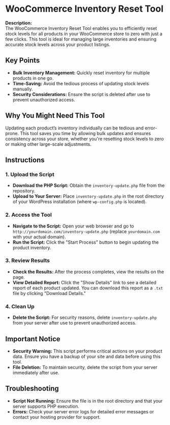 # WooCommerce Inventory Reset Tool

**Description:**  
The WooCommerce Inventory Reset Tool enables you to efficiently reset stock levels for all products in your WooCommerce store to zero with just a few clicks. This tool is ideal for managing large inventories and ensuring accurate stock levels across your product listings.

## Key Points

- **Bulk Inventory Management:** Quickly reset inventory for multiple products in one go.
- **Time-Saving:** Avoid the tedious process of updating stock levels manually.
- **Security Considerations:** Ensure the script is deleted after use to prevent unauthorized access.

## Why You Might Need This Tool

Updating each product’s inventory individually can be tedious and error-prone. This tool saves you time by allowing bulk updates and ensures consistency across your store, whether you're resetting stock levels to zero or making other large-scale adjustments.

## Instructions

### 1. Upload the Script

- **Download the PHP Script:** Obtain the `inventory-update.php` file from the repository.
- **Upload to Your Server:** Place `inventory-update.php` in the root directory of your WordPress installation (where `wp-config.php` is located).

### 2. Access the Tool

- **Navigate to the Script:** Open your web browser and go to `http://yourdomain.com/inventory-update.php` (replace `yourdomain.com` with your actual domain).
- **Run the Script:** Click the "Start Process" button to begin updating the product inventory.

### 3. Review Results

- **Check the Results:** After the process completes, view the results on the page.
- **View Detailed Report:** Click the "Show Details" link to see a detailed report of each product updated. You can download this report as a `.txt` file by clicking "Download Details."

### 4. Clean Up

- **Delete the Script:** For security reasons, delete `inventory-update.php` from your server after use to prevent unauthorized access.

## Important Notice

- **Security Warning:** This script performs critical actions on your product data. Ensure you have a backup of your site and data before using this tool.
- **File Deletion:** To maintain security, delete the script from your server immediately after use.

## Troubleshooting

- **Script Not Running:** Ensure the file is in the root directory and that your server supports PHP execution.
- **Errors:** Check your server error logs for detailed error messages or contact your hosting provider for support.
